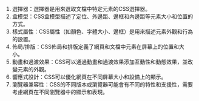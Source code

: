 

1. 選擇器：選擇器是用來選取文檔中特定元素的CSS選擇器。
2. 盒模型：CSS盒模型描述了定位、外邊距、邊框和內邊距等元素大小和位置的方式。
3. 樣式屬性：CSS屬性（如顏色、字體大小、邊框）是用來描述元素外觀和行為的設置。
4. 佈局/排版：CSS佈局和排版定義了網頁和文檔中元素在屏幕上的位置和大小。
5. 動畫和過渡效果：CSS可以通過動畫和過渡效果添加互動性和動態效果，並改變元素的外觀。
6. 響應式設計：CSS可以優化網頁在不同屏幕大小和設備上的顯示。
7. 瀏覽器兼容性：CSS的不同版本或瀏覽器可能會有不同的特性和支援性，需要考慮網頁在不同瀏覽器中的顯示和表現。